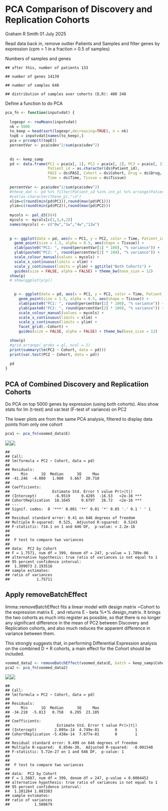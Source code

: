 PCA Comparison of Discovery and Replication Cohorts
================
Graham R Smith
01 July 2025

Read data back in, remove outlier Patients and Samples and filter genes
by expression (cpm \> 1 in a fraction \> 0.5 of samples)

Numbers of samples and genes

    ## after this, number of patients 133

    ## number of genes 14139

    ## number of samples 648

    ## distribution of samples over cohorts (D,R): 400 248

Define a function to do PCA

``` r
pca_fn <- function(inputvdat) {
  
  logexpr <- rowMeans(inputvdat)
  nk = 5000
  to_keep = head(sort(logexpr,decreasing=TRUE), n = nk)
  topE = inputvdat[names(to_keep),]
  pca = prcomp(t(topE))
  percentVar <- pca$sdev^2/sum(pca$sdev^2)
  
  
  ds <- keep_samp
  pd <- data.frame(PC1 = pca$x[, 1], PC2 = pca$x[, 2], PC3 = pca$x[, 3], PC4 = pca$x[, 4],
                   Patient_id = as.character(ds$Patient_id), 
                   PASI = ds$PASI, Cohort = ds$Cohort, Drug = ds$Drug,
                   Time = ds$Time, Tissue = ds$Tissue)
  
  percentVar <- pca$sdev^2/sum(pca$sdev^2)
  #these_dat <- pd %>% filter(Patient_id %in% int_p) %>% arrange(Patient_id)
  #cat(as.character(these_p),"\n")
  xlim=c(round(min(pd$PC1)),round(max(pd$PC1)))
  ylim=c(round(min(pd$PC2)),round(max(pd$PC2)))
  
  mycols <- pal_d3()(4)
  mycols <- mycols[c(1,3,4,2)]
  names(mycols) <- c("0w","1w","4w","12w")
  
  
  p <- ggplot(data = pd, aes(x = PC1, y = PC2, color = Time, Patient_id = Patient_id)) +
    geom_point(size = 1.5, alpha = 0.5, aes(shape = Tissue)) + 
    xlab(paste0("PC1: ", round(percentVar[1] * 100), "% variance")) + 
    ylab(paste0("PC2: ", round(percentVar[2] * 100), "% variance")) +
    scale_colour_manual(values = mycols) + 
    scale_x_continuous(limits = xlim) + 
    scale_y_continuous(limits = ylim) + ggtitle("Both Cohorts") + 
    guides(size = FALSE, alpha = FALSE) + theme_bw(base_size = 12)
  show(p)
  # show(ggplotly(p))
  

    p <- ggplot(data = pd, aes(x = PC1, y = PC2, color = Time, Patient_id = Patient_id)) +
      geom_point(size = 1.5, alpha = 0.5, aes(shape = Tissue)) + 
      xlab(paste0("PC1: ", round(percentVar[1] * 100), "% variance")) + 
      ylab(paste0("PC2: ", round(percentVar[2] * 100), "% variance")) +
      scale_colour_manual(values = mycols) + 
      scale_x_continuous(limits = xlim) + 
      scale_y_continuous(limits = ylim) + 
      facet_grid(.~Cohort) +
      guides(size = FALSE, alpha = FALSE) + theme_bw(base_size = 12)

  show(p)
  #grid.arrange( grobs = gl, ncol = 2)
  print(summary(lm(PC2 ~ Cohort, data = pd)))
  print(var.test(PC2 ~ Cohort, data = pd))
  
  pd
}
```

## PCA of Combined Discovery and Replicatiion Cohorts

Do PCA on top 5000 genes by expression (using both cohorts). Also show
stats for lm (t-test) and var.test (F-test of variance) on PC2

The lower plots are from the same PCA analysis, filtered to display data
points from only one cohort

``` r
pca1 <- pca_fn(voomed_data$E)
```

![](01_4_DRpca_files/figure-gfm/pca1-1.png)<!-- -->![](01_4_DRpca_files/figure-gfm/pca1-2.png)<!-- -->

    ## 
    ## Call:
    ## lm(formula = PC2 ~ Cohort, data = pd)
    ## 
    ## Residuals:
    ##     Min      1Q  Median      3Q     Max 
    ## -41.246  -4.080   1.080   5.667  20.710 
    ## 
    ## Coefficients:
    ##                   Estimate Std. Error t value Pr(>|t|)    
    ## (Intercept)        -6.9519     0.4205  -16.53   <2e-16 ***
    ## CohortReplication  18.1645     0.6797   26.72   <2e-16 ***
    ## ---
    ## Signif. codes:  0 '***' 0.001 '**' 0.01 '*' 0.05 '.' 0.1 ' ' 1
    ## 
    ## Residual standard error: 8.41 on 646 degrees of freedom
    ## Multiple R-squared:  0.525,  Adjusted R-squared:  0.5243 
    ## F-statistic: 714.1 on 1 and 646 DF,  p-value: < 2.2e-16
    ## 
    ## 
    ##  F test to compare two variances
    ## 
    ## data:  PC2 by Cohort
    ## F = 1.7571, num df = 399, denom df = 247, p-value = 1.789e-06
    ## alternative hypothesis: true ratio of variances is not equal to 1
    ## 95 percent confidence interval:
    ##  1.399073 2.193516
    ## sample estimates:
    ## ratio of variances 
    ##            1.75711

## Apply removeBatchEffect

limma::removeBatchEffect fits a linear model with design matrix \~Cohort
to the expression matrix E , and returns E - beta %\*% design_matrix. It
brings the two cohorts as much into register as possible, so that there
is no longer any significant difference in the mean of PC2 between
Discovery and Replication cohorts, and also much reduces the apparent
difference in variance between them.

This strongly suggests that, in performing Differential Expression
analysis on the combined D + R cohorts, a main effect for the Cohort
should be included.

``` r
voomed_data2 <- removeBatchEffect(voomed_data$E, batch = keep_samp$Cohort)
pca2 <- pca_fn(voomed_data2)
```

![](01_4_DRpca_files/figure-gfm/pca2-1.png)<!-- -->![](01_4_DRpca_files/figure-gfm/pca2-2.png)<!-- -->

    ## 
    ## Call:
    ## lm(formula = PC2 ~ Cohort, data = pd)
    ## 
    ## Residuals:
    ##     Min      1Q  Median      3Q     Max 
    ## -34.210  -5.813   0.758   6.295  23.105 
    ## 
    ## Coefficients:
    ##                     Estimate Std. Error t value Pr(>|t|)
    ## (Intercept)        2.095e-14  4.749e-01       0        1
    ## CohortReplication -5.438e-14  7.677e-01       0        1
    ## 
    ## Residual standard error: 9.499 on 646 degrees of freedom
    ## Multiple R-squared:  8.854e-30,  Adjusted R-squared:  -0.001548 
    ## F-statistic: 5.72e-27 on 1 and 646 DF,  p-value: 1
    ## 
    ## 
    ##  F test to compare two variances
    ## 
    ## data:  PC2 by Cohort
    ## F = 1.5087, num df = 399, denom df = 247, p-value = 0.0004452
    ## alternative hypothesis: true ratio of variances is not equal to 1
    ## 95 percent confidence interval:
    ##  1.201264 1.883383
    ## sample estimates:
    ## ratio of variances 
    ##           1.508679
